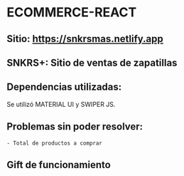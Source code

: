# ECOMMERCE-REACT

## Sitio: https://snkrsmas.netlify.app

## SNKRS+: Sitio de ventas de zapatillas

## Dependencias utilizadas:

Se utilizó MATERIAL UI y SWIPER JS.


## Problemas sin poder resolver:
    - Total de productos a comprar


## Gift de funcionamiento
